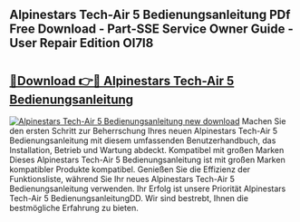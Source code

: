 ## Alpinestars Tech-Air 5 Bedienungsanleitung PDf Free Download - Part-SSE Service Owner Guide - User Repair Edition OI7I8

# <h2><a href="http://df1akn.blite.top/?on=Alpinestars+Tech-Air+5+Bedienungsanleitung">🔗Download 👉🔴 Alpinestars Tech-Air 5 Bedienungsanleitung</a></h2>

[![Alpinestars Tech-Air 5 Bedienungsanleitung new download](https://i.imgur.com/lujVjoI.png)](http://df1akn.blite.top/?on=Alpinestars+Tech-Air+5+Bedienungsanleitung)
Machen Sie den ersten Schritt zur Beherrschung Ihres neuen Alpinestars Tech-Air 5 Bedienungsanleitung mit diesem umfassenden Benutzerhandbuch, das Installation, Betrieb und Wartung abdeckt. Kompatibel mit großen Marken Dieses Alpinestars Tech-Air 5 Bedienungsanleitung ist mit großen Marken kompatibler Produkte kompatibel. Genießen Sie die Effizienz der Funktionsliste, während Sie Ihr neues Alpinestars Tech-Air 5 Bedienungsanleitung verwenden. Ihr Erfolg ist unsere Priorität Alpinestars Tech-Air 5 BedienungsanleitungDD. Wir sind bestrebt, Ihnen die bestmögliche Erfahrung zu bieten.
